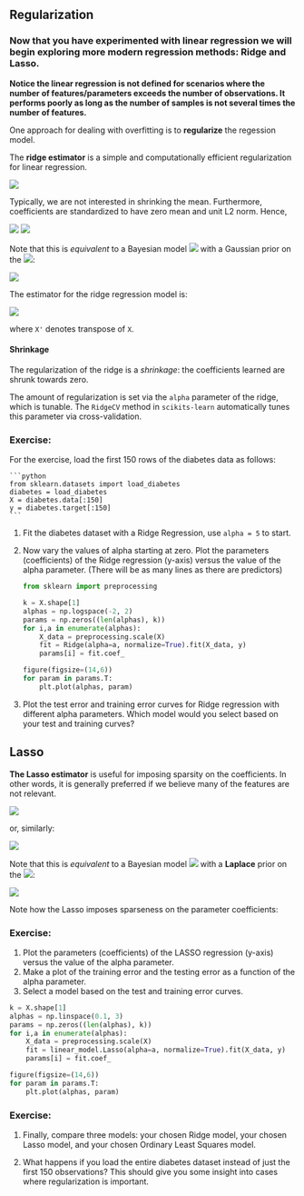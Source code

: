 ## Regularization

### Now that you have experimented with linear regression we will begin exploring more modern regression methods: Ridge and Lasso.

**Notice the linear regression is not defined for scenarios where the number of
features/parameters exceeds the number of observations. It performs poorly as
long as the number of samples is not several times the number of features.**

One approach for dealing with overfitting is to **regularize** the regession
model.

The **ridge estimator** is a simple and computationally efficient regularization
for linear regression.

<img src="http://latex.codecogs.com/gif.latex?%5Clarge%20%5Chat%7B%5Cbeta%7D%5E%7Bridge%7D%20%3D%20%5Ctext%7Bargmin%7D_%7B%5Cbeta%7D%5Cleft%5C%7B%5Csum_%7Bi%3D1%7D%5EN%20%5Cleft%28y_i%20-%20%5Cbeta_0%20-%20%5Csum_%7Bj%3D1%7D%5Ek%20x_%7Bij%7D%20%5Cbeta_j%20%5Cright%29%5E2%20&plus;%20%5Calpha%20%5Csum_%7Bj%3D1%7D%5Ek%20%5Cbeta_j%5E2%20%5Cright%5C%7D" />

Typically, we are not interested in shrinking the mean. Furthermore, coefficients are
standardized to have zero mean and unit L2 norm. Hence,

<img src="http://latex.codecogs.com/gif.latex?%5Clarge%20%5Chat%7B%5Cbeta%7D%5E%7Bridge%7D%20%3D%20%5Ctext%7Bargmin%7D_%7B%5Cbeta%7D%20%5Csum_%7Bi%3D1%7D%5EN%20%5Cleft%20%28y_i%20-%20%5Csum_%7Bj%3D1%7D%5Ek%20x_%7Bij%7D%20%5Cbeta_j%20%5Cright%20%29%5E2" /> <img src="http://latex.codecogs.com/gif.latex?%5Clarge%20%5Ctext%7B%20subject%20to%20%7D%20%5Csum_%7Bj%3D1%7D%5Ek%20%5Cbeta_j%5E2%20%3C%20%5Calpha" />

Note that this is *equivalent* to a Bayesian model <img src="http://latex.codecogs.com/gif.latex?%5Clarge%20y%20%5Csim%20N%28X%5Cbeta%2C%20I%29" /> with a
Gaussian prior on the <img src="http://latex.codecogs.com/gif.latex?%5Clarge%20%5Cbeta_j" />: 

<img src="http://latex.codecogs.com/gif.latex?%5Clarge%20%5Cbeta_j%20%5Csim%20%5Ctext%7BN%7D%280%2C%20%5Calpha%29" />

The estimator for the ridge regression model is:

<img src="http://latex.codecogs.com/gif.latex?%5Clarge%20%5Chat%7B%5Cbeta%7D%5E%7Bridge%7D%20%3D%20%28X%27X%20&plus;%20%5Calpha%20I%29%5E%7B-1%7DX%27y" />

where `X'` denotes transpose of `X`.


#### Shrinkage

The regularization of the ridge is a *shrinkage*: the coefficients learned are shrunk towards zero.

The amount of regularization is set via the `alpha` parameter of the ridge,
which is tunable. The `RidgeCV` method in `scikits-learn` automatically tunes
this parameter via cross-validation.



### Exercise:
For the exercise, load the first 150 rows of the diabetes data as follows:

    ```python
    from sklearn.datasets import load_diabetes
    diabetes = load_diabetes
    X = diabetes.data[:150]
    y = diabetes.target[:150]
    ```

1. Fit the diabetes dataset with a Ridge Regression, use `alpha = 5` to start.
2. Now vary the values of alpha starting at zero. Plot the parameters (coefficients) of the Ridge regression (y-axis) versus the value of the alpha parameter. (There will be as many lines as there are predictors)

    ```python
    from sklearn import preprocessing
    
    k = X.shape[1]
    alphas = np.logspace(-2, 2)
    params = np.zeros((len(alphas), k))
    for i,a in enumerate(alphas):
        X_data = preprocessing.scale(X)
        fit = Ridge(alpha=a, normalize=True).fit(X_data, y)
        params[i] = fit.coef_
    
    figure(figsize=(14,6))
    for param in params.T:
        plt.plot(alphas, param)
    ```

3. Plot the test error and training error curves for Ridge regression with different alpha parameters.
   Which model would you select based on your test and training curves?



## Lasso

**The Lasso estimator** is useful for imposing sparsity on the coefficients. In
other words, it is generally preferred if we believe many of the features are
not relevant.

<img src="http://latex.codecogs.com/gif.latex?%5Clarge%20%5Chat%7B%5Cbeta%7D%5E%7Blasso%7D%20%3D%20%5Ctext%7Bargmin%7D_%7B%5Cbeta%7D%5Cleft%5C%7B%5Cfrac%7B1%7D%7B2%7D%5Csum_%7Bi%3D1%7D%5EN%20%28y_i%20-%20%5Cbeta_0%20-%20%5Csum_%7Bj%3D1%7D%5Ek%20x_%7Bij%7D%20%5Cbeta_j%29%5E2%20&plus;%20%5Clambda%20%5Csum_%7Bj%3D1%7D%5Ek%20%7C%5Cbeta_j%7C%20%5Cright%5C%7D" />

or, similarly:

<img src="http://latex.codecogs.com/gif.latex?%5Clarge%20%5Chat%7B%5Cbeta%7D%5E%7Blasso%7D%20%3D%20%5Ctext%7Bargmin%7D_%7B%5Cbeta%7D%20%5Cfrac%7B1%7D%7B2%7D%5Csum_%7Bi%3D1%7D%5EN%20%28y_i%20-%20%5Csum_%7Bj%3D1%7D%5Ek%20x_%7Bij%7D%20%5Cbeta_j%29%5E2%5Ctext%7B%20subject%20to%20%7D%20%5Csum_%7Bj%3D1%7D%5Ek%20%7C%5Cbeta_j%7C%20%3C%20%5Clambda%24%24" />

Note that this is *equivalent* to a Bayesian model <img src="http://latex.codecogs.com/gif.latex?%5Clarge%20y%20%5Csim%20N%28X%5Cbeta%2C%20I%29" /> with a
**Laplace** prior on the <img src="http://latex.codecogs.com/gif.latex?%5Clarge%20%5Cbeta_j" />: 

<img src="http://latex.codecogs.com/gif.latex?%5Clarge%20%5Cbeta_j%20%5Csim%20%5Ctext%7BLaplace%7D%28%5Clambda%29%20%3D%20%5Cfrac%7B%5Clambda%7D%7B2%7D%5Cexp%28-%5Clambda%7C%5Cbeta_j%7C%29" />

Note how the Lasso imposes sparseness on the parameter coefficients:

### Exercise:

 1. Plot the parameters (coefficients) of the LASSO regression (y-axis) versus the value of the alpha parameter.
 2. Make a plot of the training error and the testing error as a function of the alpha parameter.
 3. Select a model based on the test and training error curves.


```python
k = X.shape[1]
alphas = np.linspace(0.1, 3)
params = np.zeros((len(alphas), k))
for i,a in enumerate(alphas):
    X_data = preprocessing.scale(X)
    fit = linear_model.Lasso(alpha=a, normalize=True).fit(X_data, y)
    params[i] = fit.coef_

figure(figsize=(14,6))
for param in params.T:
    plt.plot(alphas, param)
```


### Exercise:
1.  Finally, compare three models:  your chosen Ridge model, your chosen Lasso model, and your chosen Ordinary Least Squares model.

2. What happens if you load the entire diabetes dataset instead of just the first 150 observations? This should give you some insight into cases where regularization is important.